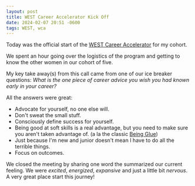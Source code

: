 ```yaml
---
layout: post
title: WEST Career Accelerator Kick Off
date: 2024-02-07 20:51 -0600
tags: WEST, wca
---
```


Today was the official start of the [WEST Career Accelerator](https://www.joinwest.org/mentorship/career-accelerator-program) for my cohort.

We spent an hour going over the logistics of the program and getting to know the other women in our cohort of five.

My key take away(s) from this call came from one of our ice breaker questions: *What is the one piece of career advice you wish you had known early in your career?*

All the answers were great:
* Advocate for yourself, no one else will.
* Don't sweat the small stuff.
* Consciously define success for yourself.
* Being good at soft skills is a real advantage, but you need to make sure you aren't taken advantage of. (a la the classic [Being Glue](https://noidea.dog/glue))
* Just because I'm new and junior doesn't mean I have to do all the terrible things.
* Focus on outcomes.

We closed the meeting by sharing one word the summarized our current feeling. We were *excited*, *energized*, *expansive* and just a little bit *nervous*. A very great place start this journey!